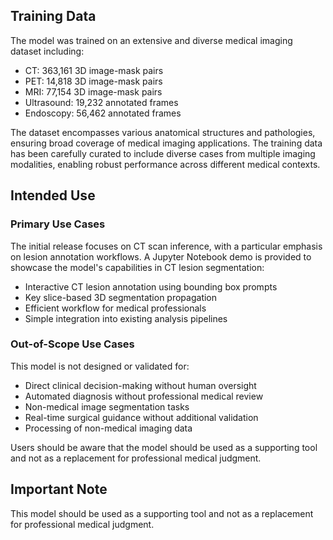<!-- DO NOT CHANGE MARKDOWN HEADERS. IF CHANGED, MODEL CARD MAY BE REJECTED BY A REVIEWER -->

<!-- `note.md` is highly recommended, but not required. It captures information about how your model is created. We highly recommend including this section to provide transparency for the customers. -->

## Training Data

The model was trained on an extensive and diverse medical imaging dataset including:

- CT: 363,161 3D image-mask pairs
- PET: 14,818 3D image-mask pairs
- MRI: 77,154 3D image-mask pairs
- Ultrasound: 19,232 annotated frames
- Endoscopy: 56,462 annotated frames

The dataset encompasses various anatomical structures and pathologies, ensuring broad coverage of medical imaging applications. The training data has been carefully curated to include diverse cases from multiple imaging modalities, enabling robust performance across different medical contexts.

## Intended Use

### Primary Use Cases

The initial release focuses on CT scan inference, with a particular emphasis on lesion annotation workflows. A Jupyter Notebook demo is provided to showcase the model's capabilities in CT lesion segmentation:

- Interactive CT lesion annotation using bounding box prompts
- Key slice-based 3D segmentation propagation
- Efficient workflow for medical professionals
- Simple integration into existing analysis pipelines

### Out-of-Scope Use Cases

This model is not designed or validated for:

- Direct clinical decision-making without human oversight
- Automated diagnosis without professional medical review
- Non-medical image segmentation tasks
- Real-time surgical guidance without additional validation
- Processing of non-medical imaging data

Users should be aware that the model should be used as a supporting tool and not as a replacement for professional medical judgment.

## Important Note
This model should be used as a supporting tool and not as a replacement for professional medical judgment.